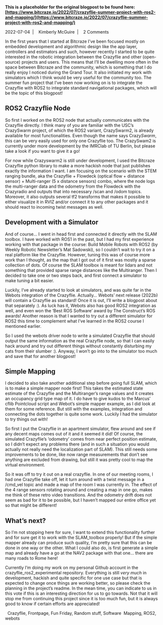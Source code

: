**This is a placeholder for the original blogpost to be found here: [https://www.bitcraze.io/2022/07/crazyflie-summer-project-with-ros2-and-mapping/](https://www.bitcraze.io/2022/07/crazyflie-summer-project-with-ros2-and-mapping/)**

2022-07-04 
 | 
 
Kimberly McGuire 
 | 
 
2 Comments

In the first years that I started at Bitcraze I’ve been focused mostly on embedded development and algorithmic design like the app layer, controllers and estimators and such, however recently I started to be quite interested in the robotic integration between the Crazyflie and other (open-source) projects and users. This means that I’ll be dwelling more often in the space between Bitcraze and the community, which is something that I do really enjoy I noticed during the Grand Tour. It also initiated my work with simulators which I think would be very useful for the community too. The summer fun project that I’ve been now working on is to integrate the Crazyflie with ROS2 to integrate standard navigational packages, which will be the topic of this blogpost!

ROS2 Crazyflie Node
-------------------

So first I worked on the ROS2 node that actually communicates with the Crazyflie directly. I think many of you are familiar with the USC’s CrazySwarm project, of which the ROS2 variant, CrazySwarm2, is already available for most functionalities. Even though the name says Crazy*Swarm*, this can be very easily used for only one Crazyflie too. The CrazySwam2 is currently under more development by the IMRClab of TU Berlin, but please take a look if you want to give it a go!

For now while Crazyswarm2 is still under development, I used the Bitcraze Crazyflie python library to make a more hackish node that just publishes exactly the information I want. I am focusing on the scenario with the STEM ranging bundle, aka the Crazyflie + Flowdeck (optical flow + distance sensor) + Multi-ranger (5 x distance sensors) combo, where the node logs the multi-ranger data and the odometry from the Flowdeck with the Crazyradio and outputs that into necessary /scan and /odom topics. Moreover, it also outputs several tf2 transforms that makes it possible to either visualize it in RVIZ and/or connect it to any other packages and it should react to incoming twist messages as well.

Development with a Simulator
----------------------------

And of course… I went in head first and connected it directly with the SLAM toolbox. I have worked with ROS1 in the past, but I had my first experience working with that package in the course: Build Mobile Robots with ROS2 (by Weekly Robotic Newsletter’s Mat Sadowski), so I couldn’t wait to try it on a real platform like the Crazyflie. However, tuning this was of course more work than I thought, as the map that I got out of it first was mostly a sparse collection of dots. Of course the SLAM toolbox is meant for lidars and not something that provided sparse range distances like the Multiranger. Then I decided to take one or two steps back, and first connect a simulator to make tuning a bit easier.

Luckily, I’ve already started to look at simulators, and was quite far in the Webots integration of the Crazyflie. Actually… Webots’ next release (2022b) will contain a Crazyflie as standard! Once it is out, I’ll write a blogpost about that separately :). As luck has it, Webots also has good ROS2 integration as well, and even won the ‘Best ROS Software’ award by The Construct’s ROS awards! Another reason is that I wanted to try out a different simulator for ROS2 this time to complement what I’ve learned in the ROS2 course I mentioned earlier.

So I used the webots driver node to write a simulated Crazyflie that should output the same information as the real Crazyflie node, so that I can easily hack around and try out different things without constantly disturbing my cats from their slumber :). Anyway, I won’t go into to the simulator too much and save that for another blogpost!

Simple Mapping
--------------

I decided to also take another additional step before going full SLAM, which is to make a simple mapper node first! This takes the estimated state estimate of the Crazyflie and the Multiranger’s range values and it creates an occupancy grid type map of it. I do have to give kudos to the Marcus’ cflib Pointcloud script and Webot’s simple mapper example, as I did look at them for some reference. But still with the examples, integration and connecting the dots together is quite some work. Luckily I had the simulator to try things out with!

So first I put the Crazyflie in an apartment simulator, flew around and see if any decent maps comes out of it and it seemed it did! Of course, the simulated Crazyflie’s ‘odometry’ comes from near perfect position estimate, so I didn’t expect any problems there (and in such a situation you would actually not really need the localization part of SLAM). This still needs some improvements to be done, like now range measurements that don’t see anything are excluded from drawing, but still it was pretty cool to map the virtual environment.

So it was off to try it out on a real crazyflie. In one of our meeting rooms, I had one Crazyflie take off, let it turn around with a twist message in a /cmd\_vel topic and made a map of the room I was currently in. The effect of the 4 range sensors rotating around and creating a map in one go, makes me think of these retro video transitions. And the odometry drift does not seem as bad for it to be possible, but I haven’t mapped our entire office yet so that might be different!

What’s next?
------------

So I’m not stopping here for sure, I want to extend this functionality further and for sure get it to work with the SLAM\_toolbox properly! But if the simple mapper already can produce such quality, I’m pretty sure that this can be done in one way or the other. What I could also do, is first generate a simple map and already have a go at the NAV2 package with that one… there are many roads to Rome here!

Currently I’m doing my work on my personal Github account in the crazyflie\_ros2\_experimental repository. Everything is still *very much* in development, hackish and quite specific for one use case but that is expected to change once things are working better, so please check the planning in the project’s readme. In the mean time, you can indicate to us in this vote if this is an interesting direction for us to go towards. Not that it will stop me from continuing this project since it is too much fun, but it is always good to know if certain efforts are appreciated!

 
Crazyflie, Frontpage, Fun Friday, Random stuff, Software 
  Mapping, ROS2, webots